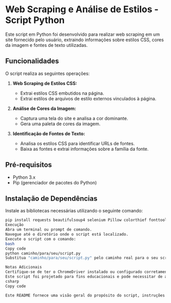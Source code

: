 # Web Scraping e Análise de Estilos - Script Python

Este script em Python foi desenvolvido para realizar web scraping em um site fornecido pelo usuário, extraindo informações sobre estilos CSS, cores da imagem e fontes de texto utilizadas.

## Funcionalidades

O script realiza as seguintes operações:

1. **Web Scraping de Estilos CSS:**
   - Extrai estilos CSS embutidos na página.
   - Extrai estilos de arquivos de estilo externos vinculados à página.

2. **Análise de Cores da Imagem:**
   - Captura uma tela do site e analisa a cor dominante.
   - Gera uma paleta de cores da imagem.

3. **Identificação de Fontes de Texto:**
   - Analisa os estilos CSS para identificar URLs de fontes.
   - Baixa as fontes e extrai informações sobre a família da fonte.

## Pré-requisitos

- Python 3.x
- Pip (gerenciador de pacotes do Python)

## Instalação de Dependências

Instale as bibliotecas necessárias utilizando o seguinte comando:

```bash
pip install requests beautifulsoup4 selenium Pillow colorthief fonttools webdriver_manager
Execução
Abra um terminal ou prompt de comando.
Navegue até o diretório onde o script está localizado.
Execute o script com o comando:
bash
Copy code
python caminho/para/seu/script.py
Substitua "caminho/para/seu/script.py" pelo caminho real para o seu script Python.

Notas Adicionais
Certifique-se de ter o ChromeDriver instalado ou configurado corretamente para o Selenium.
Este script foi projetado para fins educacionais e pode necessitar de ajustes para diferentes casos de uso.
csharp
Copy code

Este README fornece uma visão geral do propósito do script, instruções de instalação e execução, bem como notas adicionais para informações específicas sobre o ambiente de execução. Lembre-se de adaptar as instruções conforme necessário para atender às necessidades do seu projeto.
